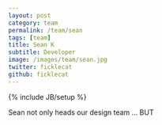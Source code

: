 ```yaml
---
layout: post
category: team
permalink: /team/sean
tags: [team]
title: Sean K
subtitle: Developer
image: /images/team/sean.jpg
twitter: ficklecat
github: ficklecat
---
```

{% include JB/setup %}

Sean not only heads our design team ... BUT
